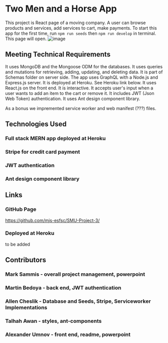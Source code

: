 # Two Men and a Horse App

This project is React page of a moving company. A user can browse products and services, add services to cart, make payments. To start this app for the first time, run `npm run seeds` then `npm run develop` in terminal. This page will open. ![image](https://user-images.githubusercontent.com/88174852/151672693-e3fe57ed-9308-41e6-a88e-0e302fbd6570.png)


## Meeting Technical Requirements
It uses MongoDB and the Mongoose ODM for the databases. It uses queries and mutations for retrieving, adding, updating, and deleting data. It is part of Schemas folder on server side. The app uses GraphQL with a Node.js and Express.js server. It is deployed at Heroku. See Heroku link below. It uses React.js on the front end. It is interactive. It accepts user's input when a user wants to add an item to the cart or remove it. It includes JWT (Json Web Token) authentication. It uses Ant design component library. 

As a bonus we impremented service worker and web manifest (???) files. 

## Technologies Used
### Full stack MERN app deployed at Heroku
### Stripe for credit card payment
### JWT authentication
### Ant design component library

## Links
### GitHub Page
https://github.com/mjs-esfsc/SMU-Project-3/
### Deployed at Heroku
to be added

## Contributors 
### Mark Sammis - overall project management, powerpoint
### Martin Bedoya - back end, JWT authentication
### Allen Cheslik - Database and Seeds, Stripe, Serviceworker Implementations
### Talhah Awan - styles, ant-components
### Alexander Umnov - front end, readme, powerpoint
